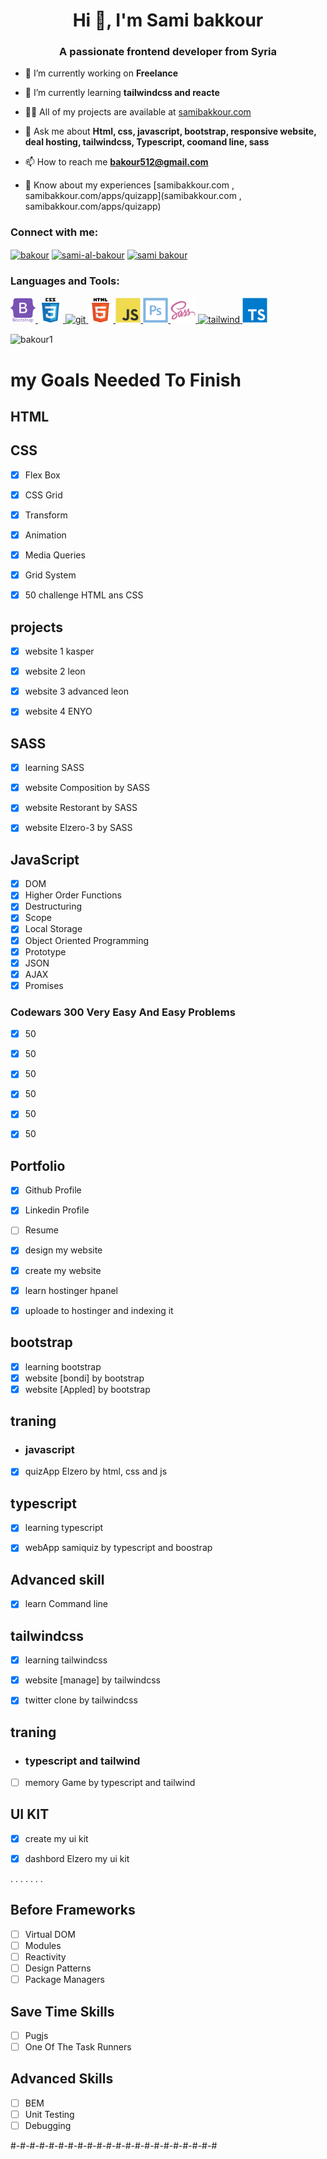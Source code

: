 <h1 align="center">Hi 👋, I'm Sami bakkour</h1>
<h3 align="center">A passionate frontend developer from Syria</h3>

- 🔭 I’m currently working on **Freelance**

- 🌱 I’m currently learning **tailwindcss and reacte**

- 👨‍💻 All of my projects are available at [samibakkour.com](samibakkour.com)

- 💬 Ask me about **Html, css, javascript, bootstrap, responsive website, deal hosting, tailwindcss, Typescript, coomand line, sass**

- 📫 How to reach me **bakour512@gmail.com**

- 📄 Know about my experiences [samibakkour.com , samibakkour.com/apps/quizapp](samibakkour.com , samibakkour.com/apps/quizapp)

<h3 align="left">Connect with me:</h3>
<p align="left">
<a href="https://codepen.io/bakour" target="blank"><img align="center" src="https://raw.githubusercontent.com/rahuldkjain/github-profile-readme-generator/master/src/images/icons/Social/codepen.svg" alt="bakour" height="30" width="40" /></a>
<a href="https://linkedin.com/in/sami-al-bakour" target="blank"><img align="center" src="https://raw.githubusercontent.com/rahuldkjain/github-profile-readme-generator/master/src/images/icons/Social/linked-in-alt.svg" alt="sami-al-bakour" height="30" width="40" /></a>
<a href="https://fb.com/sami bakour" target="blank"><img align="center" src="https://raw.githubusercontent.com/rahuldkjain/github-profile-readme-generator/master/src/images/icons/Social/facebook.svg" alt="sami bakour" height="30" width="40" /></a>
</p>

<h3 align="left">Languages and Tools:</h3>
<p align="left"> <a href="https://getbootstrap.com" target="_blank" rel="noreferrer"> <img src="https://raw.githubusercontent.com/devicons/devicon/master/icons/bootstrap/bootstrap-plain-wordmark.svg" alt="bootstrap" width="40" height="40"/> </a> <a href="https://www.w3schools.com/css/" target="_blank" rel="noreferrer"> <img src="https://raw.githubusercontent.com/devicons/devicon/master/icons/css3/css3-original-wordmark.svg" alt="css3" width="40" height="40"/> </a> <a href="https://git-scm.com/" target="_blank" rel="noreferrer"> <img src="https://www.vectorlogo.zone/logos/git-scm/git-scm-icon.svg" alt="git" width="40" height="40"/> </a> <a href="https://www.w3.org/html/" target="_blank" rel="noreferrer"> <img src="https://raw.githubusercontent.com/devicons/devicon/master/icons/html5/html5-original-wordmark.svg" alt="html5" width="40" height="40"/> </a> <a href="https://developer.mozilla.org/en-US/docs/Web/JavaScript" target="_blank" rel="noreferrer"> <img src="https://raw.githubusercontent.com/devicons/devicon/master/icons/javascript/javascript-original.svg" alt="javascript" width="40" height="40"/> </a> <a href="https://www.photoshop.com/en" target="_blank" rel="noreferrer"> <img src="https://raw.githubusercontent.com/devicons/devicon/master/icons/photoshop/photoshop-line.svg" alt="photoshop" width="40" height="40"/> </a> <a href="https://sass-lang.com" target="_blank" rel="noreferrer"> <img src="https://raw.githubusercontent.com/devicons/devicon/master/icons/sass/sass-original.svg" alt="sass" width="40" height="40"/> </a> <a href="https://tailwindcss.com/" target="_blank" rel="noreferrer"> <img src="https://www.vectorlogo.zone/logos/tailwindcss/tailwindcss-icon.svg" alt="tailwind" width="40" height="40"/> </a> <a href="https://www.typescriptlang.org/" target="_blank" rel="noreferrer"> <img src="https://raw.githubusercontent.com/devicons/devicon/master/icons/typescript/typescript-original.svg" alt="typescript" width="40" height="40"/> </a> </p>

<p><img align="center" src="https://github-readme-stats.vercel.app/api/top-langs?username=bakour1&show_icons=true&locale=en&layout=compact" alt="bakour1" /></p>



#
# my Goals Needed To Finish 

## HTML

## CSS

- [x] Flex Box
- [x] CSS Grid
- [x] Transform
- [x] Animation
- [x] Media Queries
- [x] Grid System
- [x] 50 challenge HTML ans CSS


## projects

- [x] website 1 kasper
- [x] website 2 leon
- [x] website 3 advanced leon
- [x] website 4 ENYO


## SASS

- [x] learning SASS
- [x] website Composition by SASS
- [x] website Restorant by SASS
- [x] website Elzero-3 by SASS


## JavaScript

- [x] DOM
- [x] Higher Order Functions
- [x] Destructuring
- [x] Scope
- [x] Local Storage
- [x] Object Oriented Programming
- [x] Prototype
- [x] JSON
- [x] AJAX
- [x] Promises

### Codewars 300 Very Easy And Easy Problems

- [x] 50
- [x] 50
- [x] 50
- [x] 50
- [x] 50
- [x] 50


## Portfolio
- [x] Github Profile
- [x] Linkedin Profile
- [ ] Resume
- [x] design my website
- [x] create my website
- [x] learn hostinger hpanel
- [x] uploade to hostinger and indexing it


## bootstrap

- [x] learning bootstrap
- [x] website [bondi] by bootstrap
- [x] website [Appled] by bootstrap

## traning 
 - ### javascript
- [x] quizApp Elzero by html, css and js

## typescript

- [x] learning typescript
- [x] webApp samiquiz by typescript and boostrap


## Advanced skill

- [x] learn Command line


## tailwindcss

- [x] learning tailwindcss
- [x] website [manage] by tailwindcss
- [x] twitter clone by tailwindcss


## traning 
 - ### typescript and tailwind
- [ ] memory Game by typescript and tailwind


## UI KIT

- [x] create my ui kit
- [x] dashbord Elzero my ui kit


.
.
.
.
.
.
.
## Before Frameworks

- [ ] Virtual DOM
- [ ] Modules
- [ ] Reactivity
- [ ] Design Patterns
- [ ] Package Managers

## Save Time Skills

- [ ] Pugjs
- [ ] One Of The Task Runners

## Advanced Skills

- [ ] BEM
- [ ] Unit Testing
- [ ] Debugging

#-#-#-#-#-#-#-#-#-#-#-#-#-#-#-#-#-#-#-#-#-#
